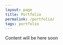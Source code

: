 ```yaml
---
layout: page
title: Portfolio
permalink: /portfolio/
tags: portfolio
---
```


Content will be here soon